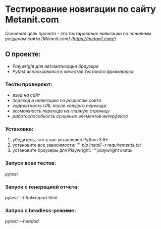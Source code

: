 # Тестирование новигации по сайту Мetanit.com

*Основная цель проекта - это тестирование навигации по основным
разделам сайта [Metanit.com] (https://metanit.com/)*

## О проекте:
- *Playwright для автоматизации браузера*
- *Pytest использовался в качестве тестового фреймворка*

### Тесты проверяют:
- *вход на сайт*
- *переход и навигацию по разделам сайта*
- *корректность URL после каждого перехода*
- *возможность перехода на главную страницу*
- *работоспособность основных элементов интерфейса*

### Установка:
1. убедитесь, что у вас установлен Python 3.8+
2. установите все зависимости:
''''*pip install -r requirements.txt*
3. установите браузеры для Playwright:
''''*playwright install*

### Запуск всех тестов:
*pytest*

### Запуск с генерацией отчета:
*pytest --html=report.html*

### Запуск с headless-режиме:
*pytest --headed*



    

